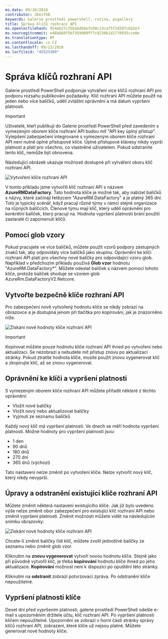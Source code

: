```yaml
---
ms.date: 09/10/2018
contributor: JKeithB
keywords: Galerie prostředí powershell, rutina, psgallery
title: Správa klíčů rozhraní API
ms.openlocfilehash: 954eb27c25babdb8efe50c13caf5f2d287c6b3e3
ms.sourcegitcommit: e46b868f56f359909ff7c8230b1d1770935cce0e
ms.translationtype: MT
ms.contentlocale: cs-CZ
ms.lasthandoff: 09/13/2018
ms.locfileid: "45523309"
---
```

# <a name="managing-api-keys"></a>Správa klíčů rozhraní API

Galerie prostředí PowerShell podporuje vytváření více klíčů rozhraní API pro podporu rozsahu publikování požadavky. Klíč rozhraní API můžete použít na jeden nebo více balíčků, udělí zvláštní oprávnění a má datum vypršení platnosti.

> [!IMPORTANT]
> Uživatelé, kteří publikují do Galerie prostředí PowerShell před zavedením s vymezeným oborem klíče rozhraní API budou mít "API key úplný přístup". Vylepšení zabezpečení integrované s vymezeným oborem klíče rozhraní API není nutné úplné přístupové klíče. Úplné přístupové klávesy nikdy vyprší platnost a platí pro všechno, co vlastněné uživatelem. Pokud odstraníte tento klíč, nemůže být obnovena.

Následující obrázek ukazuje možnosti dostupné při vytváření oboru klíč rozhraní API.

![Vytvoření klíče rozhraní API](../../Images/PSGallery_KeyScoped.png)

V tomto příkladu jsme vytvořili klíč rozhraní API s názvem **AzureRMDataFactory**. Tato hodnota klíče je možné tak, aby nabízel balíčků s názvy, které začínají řetězcem "AzureRM.DataFactory" a je platný 365 dní. Toto je typický scénář, když pracují různé týmy v rámci stejné organizace na různých balíčcích. Členové týmu mají klíč, který udělí oprávnění pro konkrétní balíček, který pracují na.
Hodnota vypršení platnosti brání použití zastaralé či zapomenutí klíčů.

## <a name="using-glob-patterns"></a>Pomocí glob vzory

Pokud pracujete ve více balíčků, můžete použít vzorů podpory zástupných znaků tak, aby odpovídaly více balíčků jako skupinu. Oprávnění ke klíči rozhraní API platí pro všechny nové balíčky pro odpovídající vzoru glob. Například v předchozím příkladu používá **Glob vzor** hodnotu "AzureRM.DataFactory*". Můžete odeslat balíček s názvem pomocí tohoto klíče, protože balíček shoduje se vzorem glob AzureRm.DataFactoryV2.Netcore.

## <a name="create-api-keys-securely"></a>Vytvořte bezpečně klíče rozhraní API

Pro zabezpečení nově vytvořený hodnotu klíče se nikdy zobrazí na obrazovce a je dostupná jenom při tlačítka pro kopírování, jak je znázorněno níže.

![Získání nové hodnoty klíče rozhraní API](../../Images/PSGallery_CopyCreatedKey.png)

> [!IMPORTANT]
> Kopírovat můžete pouze hodnotu klíče rozhraní API ihned po vytvoření nebo aktualizaci. Se nezobrazí a nebudete mít přístup znovu po aktualizaci stránky. Pokud ztratíte hodnota klíče, musíte použít znovu vygenerovat klíč a zkopírujte klíč, až se znovu vygeneroval.

## <a name="key-permissions-and-expiration"></a>Oprávnění ke klíči a vypršení platnosti

S vymezeným oborem klíče rozhraní API můžete přiřadit některé z těchto oprávnění:

- Vložit nové balíčky
- Vložit nový nebo aktualizovat balíčky
- Vyjmutí ze seznamu balíčků

Každý nový klíč má vypršení platnosti. Ve dnech se měří hodnota vypršení platnosti. Možné hodnoty pro vypršení platnosti jsou:

- 1 den
- 90 dnů
- 180 dnů
- 270 dní
- 365 dnů (výchozí)

Tato nastavení nelze změnit po vytvoření klíče. Nelze vytvořit nový klíč, který nikdy nevyprší.

## <a name="editing-and-deleting-existing-api-keys"></a>Úpravy a odstranění existující klíče rozhraní API

Můžete změnit některá nastavení existujícího klíče. Jak již bylo uvedeno výše nelze změnit obor zabezpečení pro existující klíč rozhraní API nebo změnit vypršení platnosti. Změnit možnosti můžete vidět na následujícím snímku obrazovky:

![Získání nové hodnoty klíče rozhraní API](../../Images/PSGallery_EditAPIKey.png)

Chcete-li změnit balíčky řídí klíč, můžete zvolit jednotlivé balíčky ze seznamu nebo změnit glob vzor.

Kliknutím na **znovu vygenerovat** vytvoří novou hodnotu klíče. Stejně jako při původně vytvořil klíč, je třeba **kopírování** hodnotu klíče ihned po jeho aktualizace. **Kopírování** možnost není k dispozici po opuštění této stránky.

Kliknutím na **odstranit** zobrazí potvrzovací zpráva. Po odstranění klíče nepoužitelné.

## <a name="key-expiration"></a>Vypršení platnosti klíče

Deset dní před vypršením platnosti, galerie prostředí PowerShell odešle e-mail s upozorněním držitele účtu, klíč rozhraní API. Po vypršení platnosti klíčem nepoužitelné. Upozornění se zobrazí v horní části stránky správy klíčů rozhraní API, zobrazení, které klíče už nejsou platné. Můžete generovat nové hodnoty klíče.
